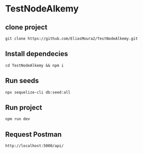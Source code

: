 # TestNodeAlkemy

## clone project
```
git clone https://github.com/EliasMoura2/TestNodeAlkemy.git
```
## Install dependecies
```
cd TestNodeAlkemy && npm i
```
## Run seeds
```
npx sequelize-cli db:seed:all
```

## Run project
```
npm run dev
```
## Request Postman
```
http://localhost:5000/api/
```
